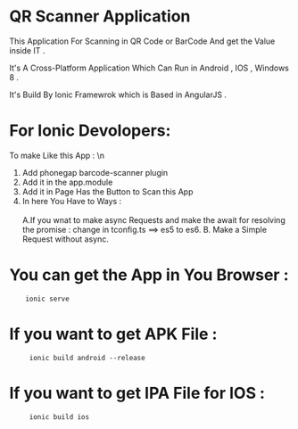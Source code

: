 # QR Scanner Application 


This Application For Scanning in QR Code or BarCode And get the Value inside IT . 

 
It's A Cross-Platform Application Which Can Run in Android , IOS , Windows 8 .

It's Build By Ionic Framewrok which is Based in AngularJS .

# For Ionic Devolopers:
To make Like this App : \n 
1. Add phonegap barcode-scanner plugin 
2. Add it in the app.module
3. Add it in Page Has the Button to Scan this App 
4. In here You Have to Ways : <br /> <br />
A.If you wnat to make async Requests and make the await for resolving the promise : change in tconfig.ts ==> es5 to es6. 
B. Make a Simple Request without async. <br />


# You can get the App in You Browser :
```
    ionic serve
```

# If you want to get APK File : 

```
     ionic build android --release

```
# If you want to get IPA File for IOS : 

```
     ionic build ios 

```





